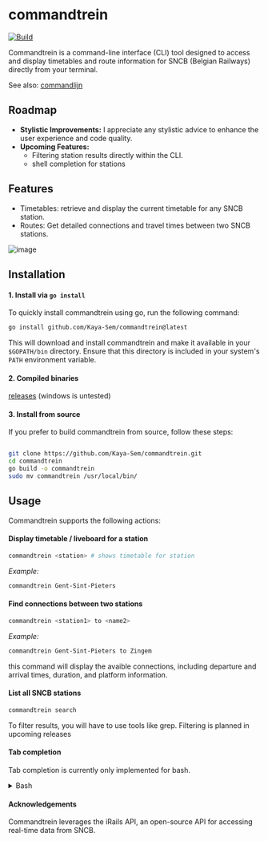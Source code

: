 # commandtrein

[![Build](https://github.com/Kaya-Sem/commandtrein/actions/workflows/build.yml/badge.svg)](https://github.com/Kaya-Sem/commandtrein/actions/workflows/build.yml)

Commandtrein is a command-line interface (CLI) tool designed to access and display timetables and route information for SNCB (Belgian Railways) directly from your terminal.

See also: [commandlijn](https://github.com/Command-Transport/commandlijn)

## Roadmap
- **Stylistic Improvements:** I appreciate any stylistic advice to enhance the user experience and code quality.
- **Upcoming Features:**
  - Filtering station results directly within the CLI.
  - shell completion for stations

## Features
- Timetables: retrieve and display the current timetable for any SNCB station.
- Routes: Get detailed connections and travel times between two SNCB stations.

![image](https://github.com/user-attachments/assets/8044a27b-be72-4081-a79a-fff0a0037ecd)


## Installation

#### 1. Install via `go install`

To quickly install commandtrein using go, run the following command:

```bash
go install github.com/Kaya-Sem/commandtrein@latest
```

This will download and install commandtrein and make it available in your `$GOPATH/bin` directory. Ensure that this directory is included in your system's `PATH` environment variable.

#### 2. Compiled binaries

[releases](https://github.com/Kaya-Sem/commandtrein/releases) (windows is untested)

#### 3. Install from source
If you prefer to build commandtrein from source, follow these steps:

```bash

git clone https://github.com/Kaya-Sem/commandtrein.git
cd commandtrein
go build -o commandtrein
sudo mv commandtrein /usr/local/bin/
```

## Usage

Commandtrein supports the following actions:

#### Display timetable / liveboard for a station

```bash
commandtrein <station> # shows timetable for station
```

*Example:*
```bash
commandtrein Gent-Sint-Pieters
```
#### Find connections between two stations
```bash
commandtrein <station1> to <name2>
```
*Example:*
```bash
commandtrein Gent-Sint-Pieters to Zingem
```

this command will display the avaible connections, including departure and arrival times, duration, and platform information.


#### List all SNCB stations
```bash
commandtrein search
```

To filter results, you will have to use tools like grep. Filtering is planned in upcoming releases


#### Tab completion
Tab completion is currently only implemented for bash. 

<details>
<summary>Bash</summary>
  
To get tab completion for bash, download the file located here in `completions/bash_completion.sh`, and source it in your .bashrc:
```sh
source /PATH/TO/bash_completion.sh
```
> ⚠️
> The script currently assumes that your executable is called `commandtrein`.
> You can either rename your binary, or change the bash-file at line 14 and 19.

The completion uses the `mkdir`, `mapfile`, `grep` and `complete` commands, which should all be installd by default on your system.
The completions are sourced from the `commandtrein search` command, and are cached in "$HOME/.config/commandtrein/" to prevent having to query for the data (~160ms) every time. Caches are updated once a month, but you can update it forcefully by removing all the cache-file: `rm "$HOME/.config/commandtrein/*"`
</details>

#### Acknowledgements

Commandtrein leverages the iRails API, an open-source API for accessing real-time data from SNCB.
